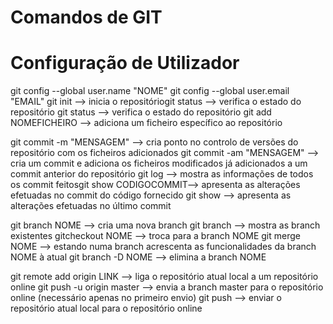 # Comandos de GIT

# Configuração de Utilizador
git config --global user.name "NOME"
git config --global user.email "EMAIL"
git init --> inicia o repositóriogit status --> verifica o estado do repositório
git status --> verifica o estado do repositório
git add NOMEFICHEIRO --> adiciona um ficheiro específico ao repositório

git commit -m "MENSAGEM" --> cria ponto no controlo de versões do repositório com os ficheiros adicionados
git commit -am "MENSAGEM" --> cria um commit e adiciona os ficheiros modificados já adicionados a um commit anterior do repositório 
git log --> mostra as informações de todos os commit feitosgit show  CODIGOCOMMIT--> apresenta  as alterações efetuadas no commit do código fornecido
git show --> apresenta as alterações efetuadas no último commit

git branch NOME --> cria uma nova branch
git branch --> mostra as branch existentes
gitcheckout NOME --> troca para a branch NOME
git  merge  NOME -->  estando  numa  branch  acrescenta  as  funcionalidades  da  branch NOME à atual
git branch -D NOME --> elimina a branch NOME

git remote add origin LINK --> liga o repositório atual local a um repositório online
git push -u origin master --> envia a branch master para o repositório online (necessário apenas no primeiro envio)
git push --> enviar o repositório atual local para o repositório online